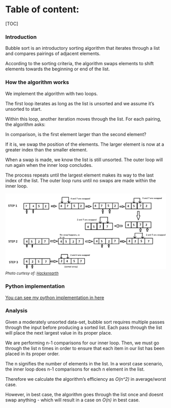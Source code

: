 # Table of content:
[TOC]

### Introduction
Bubble sort is an introductory sorting algorithm that iterates through a list and compares pairings of adjacent elements.

According to the sorting criteria, the algorithm swaps elements to shift elements towards the beginning or end of the list.

### How the algorithm works
We implement the algorithm with two loops.

The first loop iterates as long as the list is unsorted and we assume it’s unsorted to start.

Within this loop, another iteration moves through the list. For each pairing, the algorithm asks:

In comparison, is the first element larger than the second element?

If it is, we swap the position of the elements. The larger element is now at a greater index than the smaller element.

When a swap is made, we know the list is still unsorted. The outer loop will run again when the inner loop concludes.

The process repeats until the largest element makes its way to the last index of the list. The outer loop runs until no swaps are made within the inner loop.

![bubble_sort](bubble_sort1.png)
<small>_Photo curtesy of: [Hackerearth](https://www.hackerearth.com/practice/algorithms/sorting/merge-sort/tutorial/)_</small>

### Python implementation
[You can see my python implementation in here](./bubble_sort.py)
### Analysis

Given a moderately unsorted data-set, bubble sort requires multiple passes through the input before producing a sorted list. Each pass through the list will place the next largest value in its proper place.

We are performing n-1 comparisons for our inner loop. Then, we must go through the list n times in order to ensure that each item in our list has been placed in its proper order.

The n signifies the number of elements in the list. In a worst case scenario, the inner loop does n-1 comparisons for each n element in the list.

Therefore we calculate the algorithm’s efficiency as _O(n^2)_ in average/worst case.

However, in best case, the algorithm goes through the list once and doesnt swap anything - which will result in a case on _O(n)_ in best case.